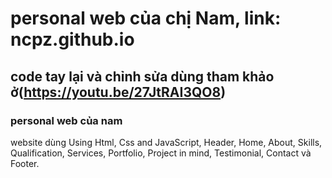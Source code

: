 # personal web của chị Nam, link: ncpz.github.io
## code tay lại và chỉnh sửa dùng tham khảo ở(https://youtu.be/27JtRAI3QO8)
### personal web của nam
website dùng Using Html, Css and JavaScript, Header, Home, About, Skills, Qualification, Services, Portfolio, Project in mind, Testimonial, Contact và Footer.


